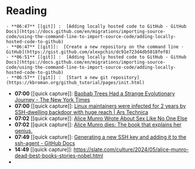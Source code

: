 # Reading
	- **06:47** [[git]] :  [Adding locally hosted code to GitHub - GitHub Docs](https://docs.github.com/en/migrations/importing-source-code/using-the-command-line-to-import-source-code/adding-locally-hosted-code-to-github)
	- **06:47** [[git]]:  [Create a new repository on the command line · GitHub](https://gist.github.com/alexpchin/dc91e723d4db5018fef8)
	- **06:51** [[git]] :  [Adding locally hosted code to GitHub - GitHub Docs](https://docs.github.com/en/migrations/importing-source-code/using-the-command-line-to-import-source-code/adding-locally-hosted-code-to-github)
	- **06:57** [[git]] :  [Start a new git repository](https://kbroman.org/github_tutorial/pages/init.html)
- **07:00** [[quick capture]]:  [Baobab Trees Had a Strange Evolutionary Journey - The New York Times](https://www.nytimes.com/2024/05/15/science/baobab-trees-evolution.html)
- **07:00** [[quick capture]]:  [Linux maintainers were infected for 2 years by SSH-dwelling backdoor with huge reach | Ars Technica](https://arstechnica.com/security/2024/05/ssh-backdoor-has-infected-400000-linux-servers-over-15-years-and-keeps-on-spreading/)
- **07:02** [[quick capture]]:  [Alice Munro Wrote About Sex Like No One Else](https://www.vulture.com/article/alice-munro-death-appraisal.html)
- **07:02** [[quick capture]]:  [Alice Munro dies: The book that explains her genius.](https://slate.com/culture/2024/05/alice-munro-dead-best-books-stories-nobel.html)
- **07:49** [[quick capture]]:  [Generating a new SSH key and adding it to the ssh-agent - GitHub Docs](https://docs.github.com/en/authentication/connecting-to-github-with-ssh/generating-a-new-ssh-key-and-adding-it-to-the-ssh-agent)
- **14:49** [[quick capture]]:  https://slate.com/culture/2024/05/alice-munro-dead-best-books-stories-nobel.html
-